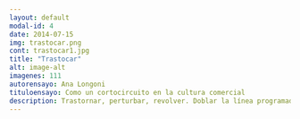 ```yaml
---
layout: default
modal-id: 4
date: 2014-07-15
img: trastocar.png
cont: trastocar1.jpg
title: "Trastocar"
alt: image-alt
imagenes: 111
autorensayo: Ana Longoni
tituloensayo: Como un cortocircuito en la cultura comercial
description: Trastornar, perturbar, revolver. Doblar la línea programada. Intervenir el código. Pintar con las formas de la calle. Dibujar con la cultura de masas. Desnaturalizar las órdenes que llegan en forma de signo e imagen, y volverlas en contra del emisor.
---
```

